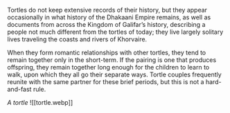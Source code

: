 Tortles do not keep extensive records of their history, but they appear occasionally in what history of the Dhakaani Empire remains, as well as documents from across the Kingdom of Galifar’s history, describing a people not much different from the tortles of today; they live largely solitary lives traveling the coasts and rivers of Khorvaire.

When they form romantic relationships with other tortles, they tend to remain together only in the short-term. If the pairing is one that produces offspring, they remain together long enough for the children to learn to walk, upon which they all go their separate ways. Tortle couples frequently reunite with the same partner for these brief periods, but this is not a hard-and-fast rule.

*A tortle*
![[tortle.webp]]